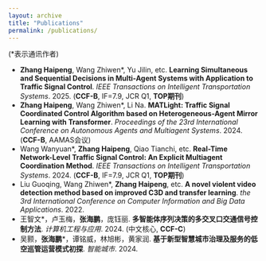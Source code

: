 ```yaml
---
layout: archive
title: "Publications"
permalink: /publications/
---
```


(*表示通讯作者)
- **Zhang Haipeng**, Wang Zhiwen\*, Yu Jilin, etc. **Learning Simultaneous and Sequential Decisions in Multi-Agent Systems with Application to Traffic Signal Control**. _IEEE Transactions on Intelligent Transportation Systems_. 2025. (**CCF-B**, IF=7.9, JCR Q1, **TOP期刊**)
- **Zhang Haipeng**, Wang Zhiwen\*, Li Na. **MATLight: Traffic Signal Coordinated Control Algorithm based on Heterogeneous-Agent Mirror Learning with Transformer**. _Proceedings of the 23rd International Conference on Autonomous Agents and Multiagent Systems_. 2024. (**CCF-B**, AAMAS会议)
- Wang Wanyuan\*, **Zhang Haipeng**, Qiao Tianchi, etc. **Real-Time Network-Level Traffic Signal Control: An Explicit Multiagent Coordination Method**. _IEEE Transactions on Intelligent Transportation Systems_. 2024. (**CCF-B**, IF=7.9, JCR Q1, **TOP期刊**)
- Liu Guoqing, Wang Zhiwen\*, **Zhang Haipeng**, etc. **A novel violent video detection method based on improved C3D and transfer learning**. _the 3rd International Conference on Computer Information and Big Data Applications_. 2022.
- 王智文\*，卢玉梅，**张海鹏**，庞钰丽. **多智能体序列决策的多交叉口交通信号控制方法**. _计算机工程与应用_. 2024. (中文核心, **CCF-C**)
- 吴颢，**张海鹏**\*，谭铭威，林旭彬，黄家润. **基于新型智慧城市治理及服务的低空巡管运营模式初探**. _智能城市_. 2024.
